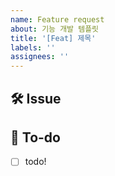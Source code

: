 ```yaml
---
name: Feature request
about: 기능 개발 템플릿
title: '[Feat] 제목'
labels: ''
assignees: ''
---
```


## 🛠 Issue

## <!-- 이슈에 대해 간략하게 설명해주세요 -->

## 📝 To-do

<!-- 진행할 작업에 대해 적어주세요 -->

- [ ] todo!
